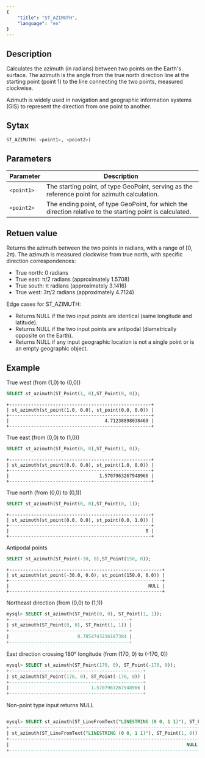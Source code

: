 ```yaml
---
{
    "title": "ST_AZIMUTH",
    "language": "en"
}
---
```


## Description

Calculates the azimuth (in radians) between two points on the Earth's surface. The azimuth is the angle from the true north direction line at the starting point (point 1) to the line connecting the two points, measured clockwise.

Azimuth is widely used in navigation and geographic information systems (GIS) to represent the direction from one point to another.

## Sytax

```sql
ST_AZIMUTH( <point1>, <point2>)
```
## Parameters

| Parameter       | Description           |
|----------|--------------|
| `<point1>` | The starting point, of type GeoPoint, serving as the reference point for azimuth calculation. |
| `<point2>` | The ending point, of type GeoPoint, for which the direction relative to the starting point is calculated. |

## Retuen value

Returns the azimuth between the two points in radians, with a range of [0, 2π). The azimuth is measured clockwise from true north, with specific direction correspondences:

- True north: 0 radians
- True east: π/2 radians (approximately 1.5708)
- True south: π radians (approximately 3.1416)
- True west: 3π/2 radians (approximately 4.7124)

Edge cases for ST_AZIMUTH:

- Returns NULL if the two input points are identical (same longitude and latitude).
- Returns NULL if the two input points are antipodal (diametrically opposite on the Earth).
- Returns NULL if any input geographic location is not a single point or is an empty geographic object.

## Example


True west (from (1,0) to (0,0))

```sql
SELECT st_azimuth(ST_Point(1, 0),ST_Point(0, 0));
```

```text
+----------------------------------------------------+
| st_azimuth(st_point(1.0, 0.0), st_point(0.0, 0.0)) |
+----------------------------------------------------+
|                                   4.71238898038469 |
+----------------------------------------------------+
```

True east (from (0,0) to (1,0))


```sql
SELECT st_azimuth(ST_Point(0, 0),ST_Point(1, 0));
```

```text
+----------------------------------------------------+
| st_azimuth(st_point(0.0, 0.0), st_point(1.0, 0.0)) |
+----------------------------------------------------+
|                                 1.5707963267948966 |
+----------------------------------------------------+
```

True north (from (0,0) to (0,1))

```sql
SELECT st_azimuth(ST_Point(0, 0),ST_Point(0, 1));
```

```text
+----------------------------------------------------+
| st_azimuth(st_point(0.0, 0.0), st_point(0.0, 1.0)) |
+----------------------------------------------------+
|                                                  0 |
+----------------------------------------------------+
```

Antipodal points

```sql
SELECT st_azimuth(ST_Point(-30, 0),ST_Point(150, 0));
```

```text
+--------------------------------------------------------+
| st_azimuth(st_point(-30.0, 0.0), st_point(150.0, 0.0)) |
+--------------------------------------------------------+
|                                                   NULL |
+--------------------------------------------------------+
```

Northeast direction (from (0,0) to (1,1))

```sql
mysql> SELECT st_azimuth(ST_Point(0, 0), ST_Point(1, 1));
+--------------------------------------------+
| st_azimuth(ST_Point(0, 0), ST_Point(1, 1)) |
+--------------------------------------------+
|                         0.7854743216187384 |
+--------------------------------------------+
```

East direction crossing 180° longitude (from (170, 0) to (-170, 0))

```sql
mysql> SELECT st_azimuth(ST_Point(170, 0), ST_Point(-170, 0));
+-------------------------------------------------+
| st_azimuth(ST_Point(170, 0), ST_Point(-170, 0)) |
+-------------------------------------------------+
|                              1.5707963267948966 |
+-------------------------------------------------+
```

Non-point type input returns NULL

```sql

mysql> SELECT st_azimuth(ST_LineFromText("LINESTRING (0 0, 1 1)"), ST_Point(1, 0));
+----------------------------------------------------------------------+
| st_azimuth(ST_LineFromText("LINESTRING (0 0, 1 1)"), ST_Point(1, 0)) |
+----------------------------------------------------------------------+
|                                                                 NULL |
+----------------------------------------------------------------------+
```

